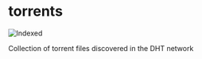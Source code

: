 torrents 
========
![Indexed](https://img.shields.io/badge/indexed-128405-blue)

Collection of torrent files discovered in the DHT network
